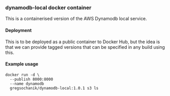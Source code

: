### dynamodb-local docker container

This is a containerised version of the AWS Dynamodb local service.

#### Deployment

This is to be deployed as a public container to Docker Hub, but the idea is that we can provide tagged versions that can be specified in any build using this.

#### Example usage

```
docker run -d \
  --publish 8000:8000
  --name dynamodb
  gregsochanik/dynamodb-local:1.0.1 s3 ls
```
